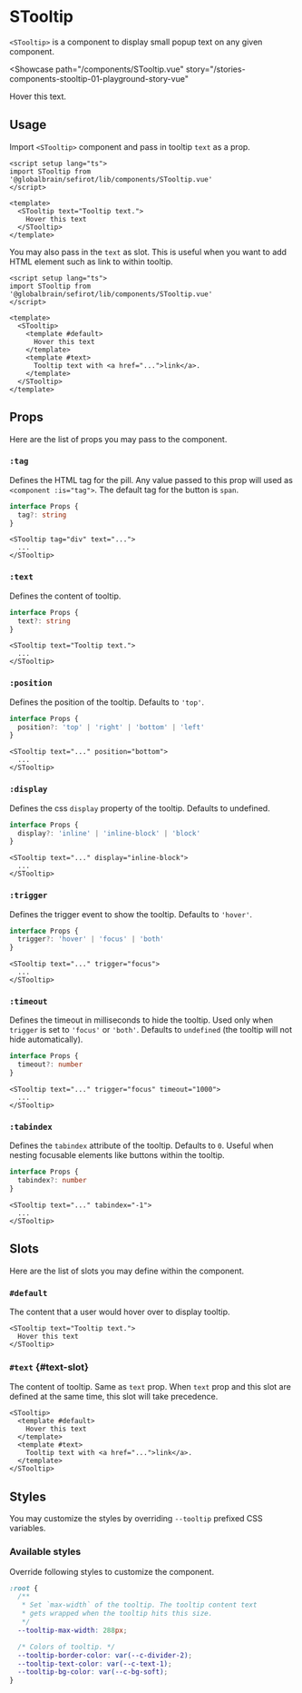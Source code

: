 <script setup lang="ts">
import STooltip from 'sefirot/components/STooltip.vue'
</script>

# STooltip

`<STooltip>` is a component to display small popup text on any given component.

<Showcase
  path="/components/STooltip.vue"
  story="/stories-components-stooltip-01-playground-story-vue"
>
  <STooltip text="This is a tooltip message.">
    Hover this text.
  </STooltip>
</Showcase>

## Usage

Import `<STooltip>` component and pass in tooltip `text` as a prop.

```vue
<script setup lang="ts">
import STooltip from '@globalbrain/sefirot/lib/components/STooltip.vue'
</script>

<template>
  <STooltip text="Tooltip text.">
    Hover this text
  </STooltip>
</template>
```

You may also pass in the `text` as slot. This is useful when you want to add HTML element such as link to within tooltip.

```vue
<script setup lang="ts">
import STooltip from '@globalbrain/sefirot/lib/components/STooltip.vue'
</script>

<template>
  <STooltip>
    <template #default>
      Hover this text
    </template>
    <template #text>
      Tooltip text with <a href="...">link</a>.
    </template>
  </STooltip>
</template>
```

## Props

Here are the list of props you may pass to the component.

### `:tag`

Defines the HTML tag for the pill. Any value passed to this prop will used as `<component :is="tag">`. The default tag for the button is `span`.

```ts
interface Props {
  tag?: string
}
```

```vue-html
<STooltip tag="div" text="...">
  ...
</STooltip>
```

### `:text`

Defines the content of tooltip.

```ts
interface Props {
  text?: string
}
```

```vue-html
<STooltip text="Tooltip text.">
  ...
</STooltip>
```

### `:position`

Defines the position of the tooltip. Defaults to `'top'`.

```ts
interface Props {
  position?: 'top' | 'right' | 'bottom' | 'left'
}
```

```vue-html
<STooltip text="..." position="bottom">
  ...
</STooltip>
```

### `:display`

Defines the css `display` property of the tooltip. Defaults to undefined.

```ts
interface Props {
  display?: 'inline' | 'inline-block' | 'block'
}
```

```vue-html
<STooltip text="..." display="inline-block">
  ...
</STooltip>
```

### `:trigger`

Defines the trigger event to show the tooltip. Defaults to `'hover'`.

```ts
interface Props {
  trigger?: 'hover' | 'focus' | 'both'
}
```

```vue-html
<STooltip text="..." trigger="focus">
  ...
</STooltip>
```

### `:timeout`

Defines the timeout in milliseconds to hide the tooltip. Used only when `trigger` is set to `'focus'` or `'both'`. Defaults to `undefined` (the tooltip will not hide automatically).

```ts
interface Props {
  timeout?: number
}
```

```vue-html
<STooltip text="..." trigger="focus" timeout="1000">
  ...
</STooltip>
```

### `:tabindex`

Defines the `tabindex` attribute of the tooltip. Defaults to `0`. Useful when nesting focusable elements like buttons within the tooltip.

```ts
interface Props {
  tabindex?: number
}
```

```vue-html
<STooltip text="..." tabindex="-1">
  ...
</STooltip>
```

## Slots

Here are the list of slots you may define within the component.

### `#default`

The content that a user would hover over to display tooltip.

```vue-html
<STooltip text="Tooltip text.">
  Hover this text
</STooltip>
```

### `#text` {#text-slot}

The content of tooltip. Same as `text` prop. When `text` prop and this slot are defined at the same time, this slot will take precedence.

```vue-html
<STooltip>
  <template #default>
    Hover this text
  </template>
  <template #text>
    Tooltip text with <a href="...">link</a>.
  </template>
</STooltip>
```

## Styles

You may customize the styles by overriding `--tooltip` prefixed CSS variables.

### Available styles

Override following styles to customize the component.

```css
:root {
  /**
   * Set `max-width` of the tooltip. The tooltip content text
   * gets wrapped when the tooltip hits this size.
   */
  --tooltip-max-width: 288px;

  /* Colors of tooltip. */
  --tooltip-border-color: var(--c-divider-2);
  --tooltip-text-color: var(--c-text-1);
  --tooltip-bg-color: var(--c-bg-soft);
}
```
